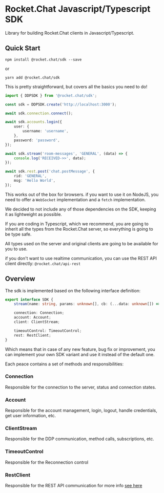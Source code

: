 [rest]: https://rocket.chat/docs/developer-guides/rest-api/
[api-rest]: ../../api-client/

<!-- [start]: https://github.com/RocketChat/Rocket.Chat.js.SDK/blob/master/src/utils/start.ts -->

# Rocket.Chat Javascript/Typescript SDK

Library for building Rocket.Chat clients in Javascript/Typescript.

## Quick Start

```
npm install @rocket.chat/sdk --save
```

or

```
yarn add @rocket.chat/sdk
```

This is pretty straightforward, but covers all the basics you need to do!

```ts
import { DDPSDK } from '@rocket.chat/sdk';

const sdk = DDPSDK.create('http://localhost:3000');

await sdk.connection.connect();

await sdk.accounts.login({
	user: {
		username: 'username',
	},
	password: 'password',
});

await sdk.stream('room-messages', 'GENERAL', (data) => {
	console.log('RECEIVED->>', data);
});

await sdk.rest.post('chat.postMessage', {
	rid: 'GENERAL',
	msg: 'Hello World',
});
```

This works out of the box for browsers. if you want to use it on NodeJS, you need to offer a `WebSocket` implementation and a `fetch` implementation.

We decided to not include any of those dependencies on the SDK, keeping it as lightweight as possible.

If you are coding in Typescript, which we recommend, you are going to inherit all the types from the Rocket.Chat server, so everything is going to be type safe.

All types used on the server and original clients are going to be available for you to use.

if you don't want to use realtime communication, you can use the REST API client directly: `@rocket.chat/api-rest`

## Overview

The sdk is implemented based on the following interface definition:

```ts
export interface SDK {
	stream(name: string, params: unknown[], cb: (...data: unknown[]) => void): Publication;

	connection: Connection;
	account: Account;
	client: ClientStream;

	timeoutControl: TimeoutControl;
	rest: RestClient;
}
```

Which means that in case of any new feature, bug fix or improvement, you can implement your own SDK variant and use it instead of the default one.

Each peace contains a set of methods and responsibilities:

### Connection

Responsible for the connection to the server, status and connection states.

### Account

Responsible for the account management, login, logout, handle credentials, get user information, etc.

### ClientStream

Responsible for the DDP communication, method calls, subscriptions, etc.

### TimeoutControl

Responsible for the Reconnection control

### RestClient

Responsible for the REST API communication for more info [see here][api-rest]
